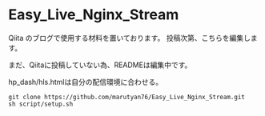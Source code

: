 # Easy_Live_Nginx_Stream

Qiita のブログで使用する材料を置いております。
投稿次第、こちらを編集します。

まだ、Qiitaに投稿していない為、READMEは編集中です。

hp_dash/hls.htmlは自分の配信環境に合わせる。

```
git clone https://github.com/marutyan76/Easy_Live_Nginx_Stream.git
sh script/setup.sh
```
